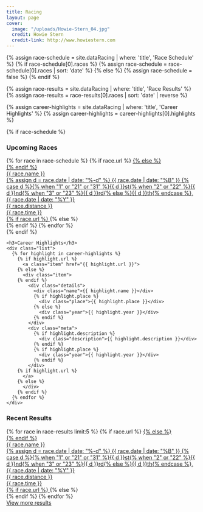 ```yaml
---
title: Racing
layout: page
cover:
  image: "/uploads/Howie-Stern_04.jpg"
  credit: Howie Stern
  credit-link: http://www.howiestern.com
---
```


{% assign race-schedule = site.dataRacing | where: 'title', 'Race Schedule' %}
{% if race-schedule[0].races %}
  {% assign race-schedule = race-schedule[0].races | sort: 'date' %}
{% else %}
  {% assign race-schedule = false %}
{% endif %}

{% assign race-results = site.dataRacing | where: 'title', 'Race Results' %}
{% assign race-results = race-results[0].races | sort: 'date' | reverse %}

{% assign career-highlights = site.dataRacing | where: 'title', 'Career Highlights' %}
{% assign career-highlights = career-highlights[0].highlights %}

<div class="row gutter-l width-l h-align--space-between">
  <div class="col col-1of2 sticky">
    {% if race-schedule %}
      <h3>Upcoming Races</h3>
      <div class="list race-table">
        {% for race in race-schedule %}
          {% if race.url %}
            <a class="item" href="{{ race.url }}">
          {% else %}
            <div class="item">
          {% endif %}
              <div class="details">
                <div class="name">{{ race.name }}</div>
                <time>
                  {% assign d = race.date | date: "%-d" %}
                  {{ race.date | date: "%B" }} {% case d %}{% when "1" or "21" or "31" %}{{ d }}st{% when "2" or "22" %}{{ d }}nd{% when "3" or "23" %}{{ d }}rd{% else %}{{ d }}th{% endcase %}, {{ race.date | date: "%Y" }}
                </time>
              </div>
              <div class="meta">
                <div class="type">{{ race.distance }}</div>
                <div class="type">{{ race.time }}</div>
              </div>
          {% if race.url %}
            </a>
          {% else %}
            </div>
          {% endif %}
        {% endfor %}
      </div>
    {% endif %}

    <h3>Career Highlights</h3>
    <div class="list">
      {% for highlight in career-highlights %}
        {% if highlight.url %}
          <a class="item" href="{{ highlight.url }}">
        {% else %}
          <div class="item">
        {% endif %}
            <div class="details">
              <div class="name">{{ highlight.name }}</div>
              {% if highlight.place %}
                <div class="place">{{ highlight.place }}</div>
              {% else %}
                <div class="year">{{ highlight.year }}</div>
              {% endif %}
            </div>
            <div class="meta">
              {% if highlight.description %}
                <div class="description">{{ highlight.description }}</div>
              {% endif %}
              {% if highlight.place %}
                <div class="year">{{ highlight.year }}</div>
              {% endif %}
            </div>
        {% if highlight.url %}
          </a>
        {% else %}
          </div>
        {% endif %}
      {% endfor %}
    </div>
  </div>

  <div class="col col-1of2 sticky">
    <h3>Recent Results</h3>
    <div class="list race-table">
      {% for race in race-results limit:5 %}
        {% if race.url %}
          <a class="item" href="{{ race.url }}">
        {% else %}
          <div class="item">
        {% endif %}
            <div class="details">
              <div class="name">{{ race.name }}</div>
              <time>
                {% assign d = race.date | date: "%-d" %}
                {{ race.date | date: "%B" }} {% case d %}{% when "1" or "21" or "31" %}{{ d }}st{% when "2" or "22" %}{{ d }}nd{% when "3" or "23" %}{{ d }}rd{% else %}{{ d }}th{% endcase %}, {{ race.date | date: "%Y" }}
              </time>
            </div>
            <div class="meta">
              <div class="type">{{ race.distance }}</div>
              <div class="type">{{ race.time }}</div>
            </div>
        {% if race.url %}
          </a>
        {% else %}
          </div>
        {% endif %}
      {% endfor %}
    </div>
    <div class="button">
      <a href="/race-results">View more results</a>
    </div>
  </div>
</div>
